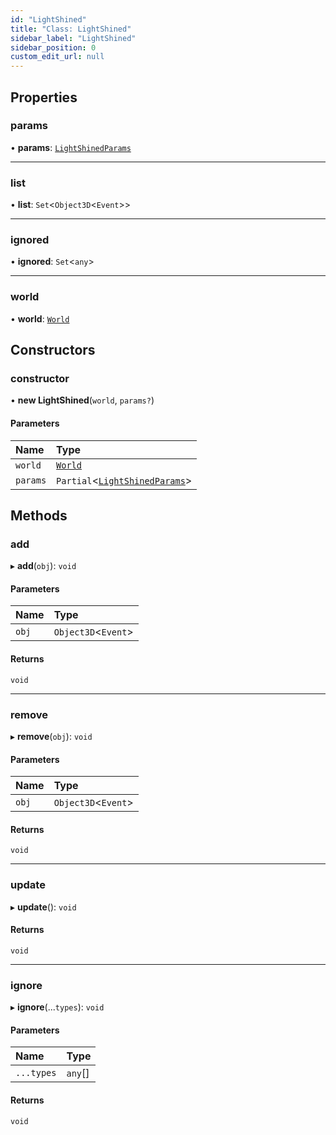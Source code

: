 ```yaml
---
id: "LightShined"
title: "Class: LightShined"
sidebar_label: "LightShined"
sidebar_position: 0
custom_edit_url: null
---
```


## Properties

### params

• **params**: [`LightShinedParams`](../modules.md#lightshinedparams-40)

___

### list

• **list**: `Set`<`Object3D`<`Event`\>\>

___

### ignored

• **ignored**: `Set`<`any`\>

___

### world

• **world**: [`World`](World.md)

## Constructors

### constructor

• **new LightShined**(`world`, `params?`)

#### Parameters

| Name | Type |
| :------ | :------ |
| `world` | [`World`](World.md) |
| `params` | `Partial`<[`LightShinedParams`](../modules.md#lightshinedparams-40)\> |

## Methods

### add

▸ **add**(`obj`): `void`

#### Parameters

| Name | Type |
| :------ | :------ |
| `obj` | `Object3D`<`Event`\> |

#### Returns

`void`

___

### remove

▸ **remove**(`obj`): `void`

#### Parameters

| Name | Type |
| :------ | :------ |
| `obj` | `Object3D`<`Event`\> |

#### Returns

`void`

___

### update

▸ **update**(): `void`

#### Returns

`void`

___

### ignore

▸ **ignore**(...`types`): `void`

#### Parameters

| Name | Type |
| :------ | :------ |
| `...types` | `any`[] |

#### Returns

`void`
